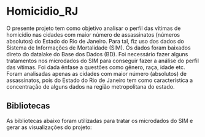 # Homicidio_RJ

O presente projeto tem como objetivo analisar o perfil das vítimas de homicídio nas cidades com maior número de assassinatos (números absolutos) do Estado do Rio de Janeiro. Para tal, fiz uso dos dados do Sistema de Informações de Mortalidade (SIM). Os dados foram baixados direto do datalake do Base dos Dados (BD). Foi necessário fazer alguns tratamentos nos microdados do SIM para conseguir fazer a análise do perfil das vítimas. Foi dada ênfase a questões como gênero, raça, idade etc. Foram analisadas apenas as cidades com maior número (absolutos) de assassinatos, pois do Estado do Rio de Janeiro tem como característica a concentração de alguns dados na região metropolitana do estado. 

## Bibliotecas 

As bibliotecas abaixo foram utilizadas para tratar os microdados do SIM e gerar as visualizações do projeto:

